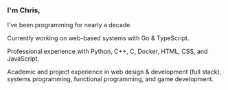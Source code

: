 ### I'm Chris,

I've been programming for nearly a decade. 

Currently working on web-based systems with Go & TypeScript.

Professional experience with Python, C++, C, Docker, HTML, CSS, and JavaScript.

Academic and project experience in web design & development (full stack), systems programming, functional programming, and game development.

<!-- [Personal site](https://acdlee.net/) -->
